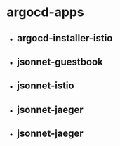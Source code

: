 # argocd-apps

- argocd-installer-istio
  - 
- jsonnet-guestbook
  - 
- jsonnet-istio
  - 
- jsonnet-jaeger
  - 
- jsonnet-jaeger
  - 